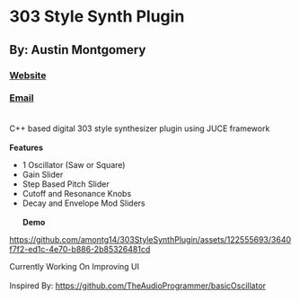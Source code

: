 # 303 Style Synth Plugin<br>
## By: Austin Montgomery<br>
### <a href = https://amontg14.github.io/>Website</a><br><br><a href = "mailto: montgomery.austin00@gmail.com">Email</a><br><br>
C++ based digital 303 style synthesizer plugin using JUCE framework<br><br>
<b>Features</b><br>
- 1 Oscillator (Saw or Square)
- Gain Slider
- Step Based Pitch Slider
- Cutoff and Resonance Knobs
- Decay and Envelope Mod Sliders<br><br>
<b>Demo</b><br>


https://github.com/amontg14/303StyleSynthPlugin/assets/122555693/3640f7f2-ed1c-4e70-b886-2b85326481cd


Currently Working On Improving UI<br><br>
Inspired By: <a>https://github.com/TheAudioProgrammer/basicOscillator</a>

